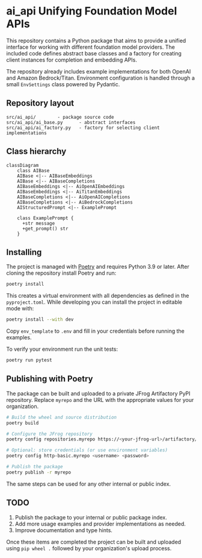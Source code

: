# ai_api Unifying Foundation Model APIs

This repository contains a Python package that aims to provide a unified
interface for working with different foundation model providers. The
included code defines abstract base classes and a factory for creating
client instances for completion and embedding APIs.

The repository already includes example implementations for both
OpenAI and Amazon Bedrock/Titan. Environment configuration is handled
through a small `EnvSettings` class powered by Pydantic.

## Repository layout

```
src/ai_api/        - package source code
src/ai_api/ai_base.py      - abstract interfaces
src/ai_api/ai_factory.py   - factory for selecting client implementations
```

## Class hierarchy

```mermaid
classDiagram
    class AIBase
    AIBase <|-- AIBaseEmbeddings
    AIBase <|-- AIBaseCompletions
    AIBaseEmbeddings <|-- AiOpenAIEmbeddings
    AIBaseEmbeddings <|-- AiTitanEmbeddings
    AIBaseCompletions <|-- AiOpenAICompletions
    AIBaseCompletions <|-- AiBedrockCompletions
    AIStructuredPrompt <|-- ExamplePrompt

    class ExamplePrompt {
      +str message
      +get_prompt() str
    }
```

## Installing

The project is managed with [Poetry](https://python-poetry.org/) and requires
Python 3.9 or later. After cloning the repository install Poetry and run:

```bash
poetry install
```

This creates a virtual environment with all dependencies as defined in the
`pyproject.toml`.  While developing you can install the project in editable mode
with:

```bash
poetry install --with dev
```

Copy `env_template` to `.env` and fill in your credentials before running the
examples.

To verify your environment run the unit tests:

```bash
poetry run pytest
```

## Publishing with Poetry

The package can be built and uploaded to a private JFrog Artifactory PyPI
repository.  Replace `myrepo` and the URL with the appropriate values for your
organization.

```bash
# Build the wheel and source distribution
poetry build

# Configure the JFrog repository
poetry config repositories.myrepo https://<your-jfrog-url>/artifactory/api/pypi/pypi-local

# Optional: store credentials (or use environment variables)
poetry config http-basic.myrepo <username> <password>

# Publish the package
poetry publish -r myrepo
```

The same steps can be used for any other internal or public index.

## TODO

1. Publish the package to your internal or public package index.
2. Add more usage examples and provider implementations as needed.
3. Improve documentation and type hints.

Once these items are completed the project can be built and uploaded using
`pip wheel .` followed by your organization's upload process.
